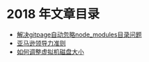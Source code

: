 # 2018 年文章目录

* [解决gitpage自动忽略node_modules目录问题](02/解决gitpage自动忽略node_modules目录问题.md)
* [亚马逊领导力准则](05/亚马逊领导力准则.md)
* [如何调整虚拟机磁盘大小](09/如何调整虚拟机磁盘大小.md)
